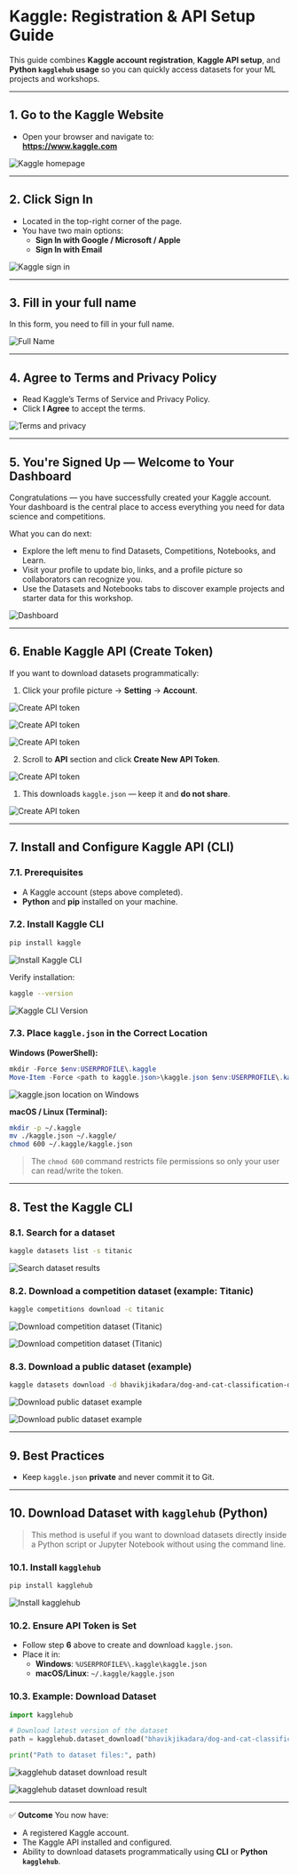 # Kaggle: Registration & API Setup Guide

This guide combines **Kaggle account registration**, **Kaggle API setup**, and **Python `kagglehub` usage** so you can quickly access datasets for your ML projects and workshops.

--- 

## 1. Go to the Kaggle Website
- Open your browser and navigate to:  
  **https://www.kaggle.com**

![Kaggle homepage](images/7_KaggleDataset/1.png)

--- 

## 2. Click **Sign In**
- Located in the top-right corner of the page.  
- You have two main options:
  - **Sign In with Google / Microsoft / Apple**  
  - **Sign In with Email**

![Kaggle sign in](images/7_KaggleDataset/2.png)

---

## 3. Fill in your full name
In this form, you need to fill in your full name.

![Full Name](images/7_KaggleDataset/3.png)

---

## 4. Agree to Terms and Privacy Policy
- Read Kaggle’s Terms of Service and Privacy Policy.
- Click **I Agree** to accept the terms.

![Terms and privacy](images/7_KaggleDataset/4.png)

---

## 5. You're Signed Up — Welcome to Your Dashboard
Congratulations — you have successfully created your Kaggle account. Your dashboard is the central place to access everything you need for data science and competitions.

What you can do next:
- Explore the left menu to find Datasets, Competitions, Notebooks, and Learn.
- Visit your profile to update bio, links, and a profile picture so collaborators can recognize you.
- Use the Datasets and Notebooks tabs to discover example projects and starter data for this workshop.

![Dashboard](images/7_KaggleDataset/5.png)

---

## 6. Enable Kaggle API (Create Token)
If you want to download datasets programmatically:
1. Click your profile picture → **Setting** → **Account**.

![Create API token](images/7_KaggleDataset/6a.png)

![Create API token](images/7_KaggleDataset/6b.png)

![Create API token](images/7_KaggleDataset/6c.png)

2. Scroll to **API** section and click **Create New API Token**.

![Create API token](images/7_KaggleDataset/6d.png)

1. This downloads `kaggle.json` — keep it and **do not share**.

![Create API token](images/7_KaggleDataset/6e.png)

---

## 7. Install and Configure Kaggle API (CLI)

### 7.1. Prerequisites
- A Kaggle account (steps above completed).  
- **Python** and **pip** installed on your machine.

### 7.2. Install Kaggle CLI
```bash
pip install kaggle
```
![Install Kaggle CLI](images/7_KaggleDataset/7a.png)

Verify installation:
```bash
kaggle --version
```
![Kaggle CLI Version](images/7_KaggleDataset/7b.png)

### 7.3. Place `kaggle.json` in the Correct Location

**Windows (PowerShell):**
```powershell
mkdir -Force $env:USERPROFILE\.kaggle
Move-Item -Force <path to kaggle.json>\kaggle.json $env:USERPROFILE\.kaggle
```
![kaggle.json location on Windows](images/7_KaggleDataset/7c.png)

**macOS / Linux (Terminal):**
```bash
mkdir -p ~/.kaggle
mv ./kaggle.json ~/.kaggle/
chmod 600 ~/.kaggle/kaggle.json
```

> The `chmod 600` command restricts file permissions so only your user can read/write the token.

---

## 8. Test the Kaggle CLI

### 8.1. Search for a dataset
```bash
kaggle datasets list -s titanic
```
![Search dataset results](images/7_KaggleDataset/8a.png)

### 8.2. Download a competition dataset (example: Titanic)
```bash
kaggle competitions download -c titanic
```
![Download competition dataset (Titanic)](images/7_KaggleDataset/8b.png)

![Download competition dataset (Titanic)](images/7_KaggleDataset/8c.png)


### 8.3. Download a public dataset (example)
```bash
kaggle datasets download -d bhavikjikadara/dog-and-cat-classification-dataset -p datasets/dog-cat --unzip
```
![Download public dataset example](images/7_KaggleDataset/8d.png)

![Download public dataset example](images/7_KaggleDataset/8e.png)

---

## 9. Best Practices
- Keep `kaggle.json` **private** and never commit it to Git.

---

## 10. Download Dataset with `kagglehub` (Python)

> This method is useful if you want to download datasets directly inside a Python script or Jupyter Notebook without using the command line.

### 10.1. Install `kagglehub`
```bash
pip install kagglehub
```
![Install kagglehub](images/7_KaggleDataset/10a.png)

### 10.2. Ensure API Token is Set
- Follow step **6** above to create and download `kaggle.json`.
- Place it in:
  - **Windows**: `%USERPROFILE%\.kaggle\kaggle.json`
  - **macOS/Linux**: `~/.kaggle/kaggle.json`

### 10.3. Example: Download Dataset
```python
import kagglehub

# Download latest version of the dataset
path = kagglehub.dataset_download("bhavikjikadara/dog-and-cat-classification-dataset")

print("Path to dataset files:", path)
```

![kagglehub dataset download result](images/7_KaggleDataset/10b.png)

![kagglehub dataset download result](images/7_KaggleDataset/10c.png)

--- 

✅ **Outcome**
You now have:
- A registered Kaggle account.  
- The Kaggle API installed and configured.  
- Ability to download datasets programmatically using **CLI** or **Python `kagglehub`**.
